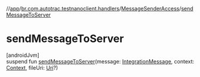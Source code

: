 //[app](../../../index.md)/[br.com.autotrac.testnanoclient.handlers](../index.md)/[MessageSenderAccess](index.md)/[sendMessageToServer](send-message-to-server.md)

# sendMessageToServer

[androidJvm]\
suspend fun [sendMessageToServer](send-message-to-server.md)(message: [IntegrationMessage](../../br.com.autotrac.testnanoclient.dataRemote/-integration-message/index.md), context: [Context](https://developer.android.com/reference/kotlin/android/content/Context.html), fileUri: [Uri](https://developer.android.com/reference/kotlin/android/net/Uri.html)?)
